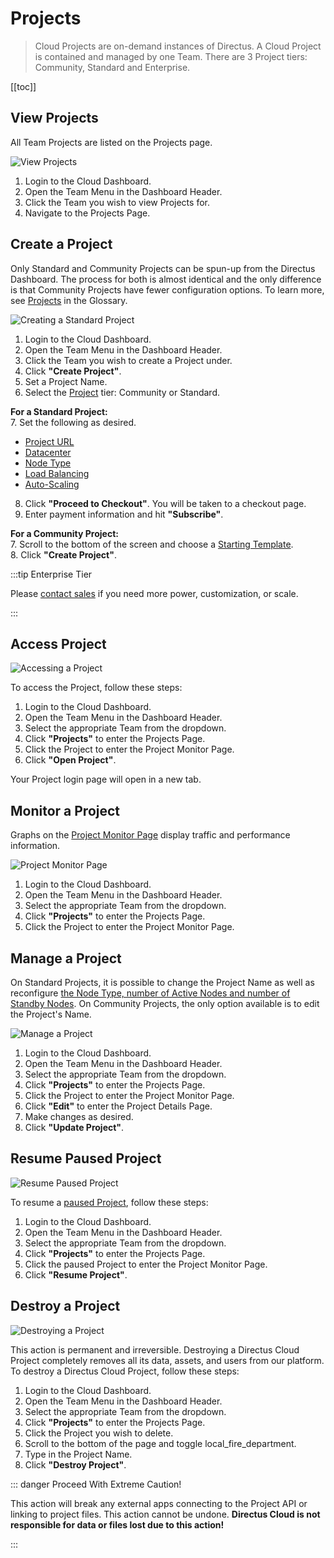 # Projects

> Cloud Projects are on-demand instances of Directus. A Cloud Project is contained and managed by one Team. There are 3
> Project tiers: Community, Standard and Enterprise.

[[toc]]

## View Projects

All Team Projects are listed on the Projects page.

![View Projects](https://cdn.directus.io/docs/v9/cloud/projects/projects-20220322A/view-projects-20220322A.webp)

1. Login to the Cloud Dashboard.
2. Open the Team Menu in the Dashboard Header.
3. Click the Team you wish to view Projects for.
4. Navigate to the Projects Page.

## Create a Project

Only Standard and Community Projects can be spun-up from the Directus Dashboard. The process for both is almost
identical and the only difference is that Community Projects have fewer configuration options. To learn more, see
[Projects](/cloud/glossary/#projects) in the Glossary.

![Creating a Standard Project](https://cdn.directus.io/docs/v9/cloud/projects/projects-20220322A/create-a-project-20220228A.webp)

1. Login to the Cloud Dashboard.
2. Open the Team Menu in the Dashboard Header.
3. Click the Team you wish to create a Project under.
4. Click **"Create Project"**.
5. Set a Project Name.
6. Select the [Project](#projects) tier: Community or Standard.

**For a Standard Project:**\
7. Set the following as desired.

- [Project URL](/cloud/glossary/#project-url)
- [Datacenter](/cloud/glossary/#data-processing)
- [Node Type](/cloud/glossary/#nodes)
- [Load Balancing](/cloud/glossary/#nodes)
- [Auto-Scaling](/cloud/glossary/#nodes)

8. Click **"Proceed to Checkout"**. You will be taken to a checkout page.
9. Enter payment information and hit **"Subscribe"**.

**For a Community Project:**\
7. Scroll to the bottom of the screen and choose a [Starting Template](/cloud/glossary/#projects).\
8. Click **"Create Project"**.

:::tip Enterprise Tier

Please [contact sales](https://directus.io/contact/) if you need more power, customization, or scale.

:::

## Access Project

![Accessing a Project](https://cdn.directus.io/docs/v9/cloud/projects/projects-20220322A/access-a-project-20220322A.webp)

To access the Project, follow these steps:

1. Login to the Cloud Dashboard.
2. Open the Team Menu in the Dashboard Header.
3. Select the appropriate Team from the dropdown.
4. Click **"Projects"** to enter the Projects Page.
5. Click the Project to enter the Project Monitor Page.
6. Click **"Open Project"**.

Your Project login page will open in a new tab.

## Monitor a Project

Graphs on the [Project Monitor Page](/cloud/glossary/#project-monitor-page) display traffic and performance information.

![Project Monitor Page](https://cdn.directus.io/docs/v9/cloud/projects/projects-20220322A/monitor-a-project-20220322A.webp)

1. Login to the Cloud Dashboard.
2. Open the Team Menu in the Dashboard Header.
3. Select the appropriate Team from the dropdown.
4. Click **"Projects"** to enter the Projects Page.
5. Click the Project to enter the Project Monitor Page.

## Manage a Project

On Standard Projects, it is possible to change the Project Name as well as reconfigure
[the Node Type, number of Active Nodes and number of Standby Nodes](/cloud/glossary/#nodes). On Community Projects, the
only option available is to edit the Project's Name.

![Manage a Project](https://cdn.directus.io/docs/v9/cloud/projects/projects-20220322A/manage-a-project-20220322A.webp)

1. Login to the Cloud Dashboard.
2. Open the Team Menu in the Dashboard Header.
3. Select the appropriate Team from the dropdown.
4. Click **"Projects"** to enter the Projects Page.
5. Click the Project to enter the Project Monitor Page.
6. Click **"Edit"** to enter the Project Details Page.
7. Make changes as desired.
8. Click **"Update Project"**.

## Resume Paused Project

![Resume Paused Project](https://cdn.directus.io/docs/v9/cloud/projects/projects-20220322A/resume-paused-project-20220322A.webp)

To resume a [paused Project](/cloud/glossary/#paused-project), follow these steps:

1. Login to the Cloud Dashboard.
2. Open the Team Menu in the Dashboard Header.
3. Select the appropriate Team from the dropdown.
4. Click **"Projects"** to enter the Projects Page.
5. Click the paused Project to enter the Project Monitor Page.
6. Click **"Resume Project"**.

## Destroy a Project

![Destroying a Project](https://cdn.directus.io/docs/v9/cloud/projects/projects-20220322A/destroy-a-project-20220225A.webp)

This action is permanent and irreversible. Destroying a Directus Cloud Project completely removes all its data, assets,
and users from our platform. To destroy a Directus Cloud Project, follow these steps:

1. Login to the Cloud Dashboard.
2. Open the Team Menu in the Dashboard Header.
3. Select the appropriate Team from the dropdown.
4. Click **"Projects"** to enter the Projects Page.
5. Click the Project you wish to delete.
6. Scroll to the bottom of the page and toggle <span mi icon dngr>local_fire_department</span>.
7. Type in the Project Name.
8. Click **"Destroy Project"**.

::: danger Proceed With Extreme Caution!

This action will break any external apps connecting to the Project API or linking to project files. This action cannot
be undone. **Directus Cloud is not responsible for data or files lost due to this action!**

:::
